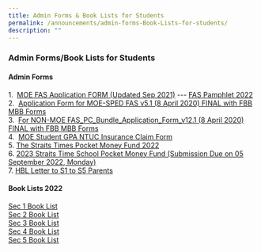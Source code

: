 ```yaml
---
title: Admin Forms & Book Lists for Students
permalink: /announcements/admin-forms-Book-Lists-for-students/
description: ""
---
```

### **Admin Forms/Book Lists for Students**
#### **Admin Forms**
1.  [MOE FAS Application FORM (Updated Sep 2021)](/files/admin%20form1.pdf)
\--- [FAS Pamphlet 2022](/files/admin%20form2.pdf)<br>
2.  [Application Form for MOE-SPED FAS v5.1 (8 April 2020) FINAL with FBB MBB Forms](/files/admin%20form3.pdf)<br>
3.  [For NON-MOE FAS\_PC\_Bundle\_Application\_Form\_v12.1 (8 April 2020) FINAL with FBB MBB Forms](/files/admin%20form4.pdf)<br>
4.  [MOE Student GPA NTUC Insurance Claim Form](/files/admin%20form5.pdf)<br>
5. [The Straits Times Pocket Money Fund 2022](/files/admin%20form6.pdf)<br>
6. [2023 Straits Time School Pocket Money Fund (Submission Due on 05 September 2022, Monday)](/files/admin%20form7.pdf)<br>
7. [HBL Letter to S1 to S5 Parents](/files/admin%20form8.pdf)


#### **Book Lists 2022**
[Sec 1 Book List](/files/sec%201%20booklist.pdf)<br>
[Sec 2 Book List](/files/sec%202%20booklist.pdf)<br>
[Sec 3 Book List](/files/sec%203%20booklist.pdf)<br>
[Sec 4 Book List](/files/sec%204%20booklist.pdf)<br>
[Sec 5 Book List](/files/sec%205%20booklist.pdf)